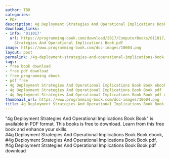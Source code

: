 ```yaml
---
author: TBD
categories:
- PDF
description: 4g Deployment Strategies And Operational Implications Book Book
download_links:
- info: '011017'
  url: https://programming-book.com/download/2017/ComputerBooks/011017/4g Deployment
    Strategies And Operational Implications Book.pdf
image: https://www.programming-book.com/doc-images/10604.png
layout: post
permalink: /4g-deployment-strategies-and-operational-implications-book-book.html
tags:
- free book download
- free pdf download
- free programming ebook
- pdf free
- 4g Deployment Strategies And Operational Implications Book Book ebook
- 4g Deployment Strategies And Operational Implications Book Book pdf
- 4g Deployment Strategies And Operational Implications Book Book pdf download
thumbnail_url: https://www.programming-book.com/doc-images/10604.png
title: 4g Deployment Strategies And Operational Implications Book Book
---
```


 
<div class="item-desc text-justify">
  "4g Deployment Strategies And Operational Implications Book Book" is available in PDF format. This books is free to download. Learn from this free book and enhance your skills.
  <br>
  #4g Deployment Strategies And Operational Implications Book Book ebook, #4g Deployment Strategies And Operational Implications Book Book pdf, #4g Deployment Strategies And Operational Implications Book Book pdf download
</div>